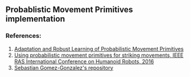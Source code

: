 ## Probablistic Movement Primitives implementation
### References:
1. [Adaptation and Robust Learning of Probabilistic Movement Primitives](https://arxiv.org/pdf/1808.10648.pdf)
2. [Using probabilistic movement primitives for striking movements, IEEE RAS International Conference on Humanoid Robots, 2016](https://ieeexplore.ieee.org/abstract/document/7803322/)
3. [Sebastian Gomez-Gonzalez's repository](https://github.com/sebasutp/promp)
